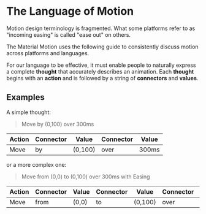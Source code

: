 # The Language of Motion

Motion design terminology is fragmented.  What some platforms refer to as "incoming easing" is called "ease out" on others.

The Material Motion uses the following guide to consistently discuss motion across platforms and languages.

For our language to be effective, it must enable people to naturally express a complete **thought** that accurately describes an animation.  Each **thought** begins with an **action** and is followed by a string of **connectors** and **values**.

## Examples

A simple thought:

> Move by (0,100) over 300ms

| Action | Connector | Value | Connector | Value |
| -- | -- | -- | -- | -- |
| Move | by | (0,100) | over | 300ms |

or a more complex one:

> Move from (0,0) to (0,100) over 300ms with Easing

| Action | Connector | Value | Connector | Value | Connector | Value | Connector | Value |
| -- | -- | -- | -- | -- | -- | -- | -- | -- |
| Move | from | (0,0) | to | (0,100) | over | 300ms | with | Easing |